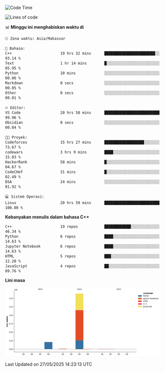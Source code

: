 <!--START_SECTION:waka-->
![Code Time](http://img.shields.io/badge/Code%20Time-242%20hrs%2028%20mins-blue)

![Lines of code](https://img.shields.io/badge/Sejak%20Hello%20World%20aku%20telah%20menulis-1.9%20million%20baris%20kode-blue)

📊 **Minggu ini menghabiskan waktu di** 

```text
🕑︎ Zona waktu: Asia/Makassar

💬 Bahasa: 
C++                      19 hrs 32 mins      ███████████████████████░░   93.14 % 
Text                     1 hr 14 mins        █░░░░░░░░░░░░░░░░░░░░░░░░   05.95 % 
Python                   10 mins             ░░░░░░░░░░░░░░░░░░░░░░░░░   00.86 % 
Markdown                 0 secs              ░░░░░░░░░░░░░░░░░░░░░░░░░   00.05 % 
Other                    0 secs              ░░░░░░░░░░░░░░░░░░░░░░░░░   00.01 % 

🔥 Editor: 
VS Code                  20 hrs 58 mins      █████████████████████████   99.96 % 
Obsidian                 0 secs              ░░░░░░░░░░░░░░░░░░░░░░░░░   00.04 % 

🐱‍💻 Proyek: 
Codeforces               15 hrs 27 mins      ██████████████████░░░░░░░   73.67 % 
codewars                 3 hrs 9 mins        ████░░░░░░░░░░░░░░░░░░░░░   15.03 % 
HackerRank               58 mins             █░░░░░░░░░░░░░░░░░░░░░░░░   04.67 % 
CodeCHef                 31 mins             █░░░░░░░░░░░░░░░░░░░░░░░░   02.49 % 
DSA                      24 mins             ░░░░░░░░░░░░░░░░░░░░░░░░░   01.92 % 

💻 Sistem Operasi: 
Linux                    20 hrs 59 mins      █████████████████████████   100.00 % 
```

**Kebanyakan menulis dalam bahasa C++** 

```text
C++                      19 repos            ████████████░░░░░░░░░░░░░   46.34 % 
Python                   6 repos             ████░░░░░░░░░░░░░░░░░░░░░   14.63 % 
Jupyter Notebook         6 repos             ████░░░░░░░░░░░░░░░░░░░░░   14.63 % 
HTML                     5 repos             ███░░░░░░░░░░░░░░░░░░░░░░   12.20 % 
JavaScript               4 repos             ██░░░░░░░░░░░░░░░░░░░░░░░   09.76 % 
```



**Lini masa**

![Lines of Code chart](https://raw.githubusercontent.com/yusuf601/yusuf601/main/assets/bar_graph.png)


 Last Updated on 27/05/2025 14:23:13 UTC
<!--END_SECTION:waka-->
